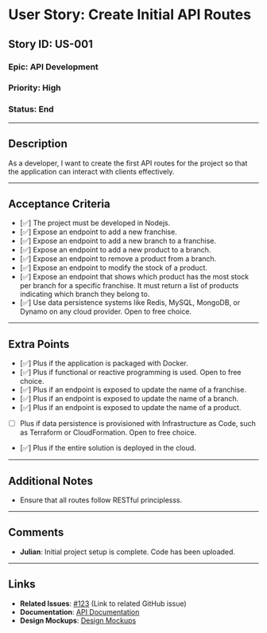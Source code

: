 # User Story: Create Initial API Routes

## Story ID: US-001
### Epic: API Development
### Priority: High
### Status: End

---

## Description
As a developer, I want to create the first API routes for the project so that the application can interact with clients effectively.

---

## Acceptance Criteria
- [✅] The project must be developed in Nodejs.
- [✅] Expose an endpoint to add a new franchise.
- [✅] Expose an endpoint to add a new branch to a franchise.
- [✅] Expose an endpoint to add a new product to a branch.
- [✅] Expose an endpoint to remove a product from a branch.
- [✅] Expose an endpoint to modify the stock of a product.
- [✅] Expose an endpoint that shows which product has the most stock per branch for a specific franchise. It must return a list of products indicating which branch they belong to.
- [✅] Use data persistence systems like Redis, MySQL, MongoDB, or Dynamo on any cloud provider. Open to free choice.

---

## Extra Points
- [✅] Plus if the application is packaged with Docker.
- [✅] Plus if functional or reactive programming is used. Open to free choice.
- [✅] Plus if an endpoint is exposed to update the name of a franchise.
- [✅] Plus if an endpoint is exposed to update the name of a branch.
- [✅] Plus if an endpoint is exposed to update the name of a product.
- [ ] Plus if data persistence is provisioned with Infrastructure as Code, such as Terraform or CloudFormation. Open to free choice.
- [✅] Plus if the entire solution is deployed in the cloud. 



---

## Additional Notes
- Ensure that all routes follow RESTful principlesss.

---

## Comments
- **Julian**: Initial project setup is complete. Code has been uploaded.


---

## Links
- **Related Issues**: [#123](#) (Link to related GitHub issue)
- **Documentation**: [API Documentation](#)
- **Design Mockups**: [Design Mockups](#)